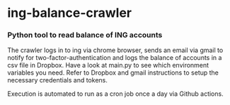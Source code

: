 # ing-balance-crawler
### Python tool to read balance of ING accounts

The crawler logs in to ing via chrome browser, sends an email via gmail to notify for two-factor-authentication and logs the balance of accounts in a csv file in Dropbox.
Have a look at main.py to see which environment variables you need. Refer to Dropbox and gmail instructions to setup the necessary credentials and tokens.

Execution is automated to run as a cron job once a day via Github actions.